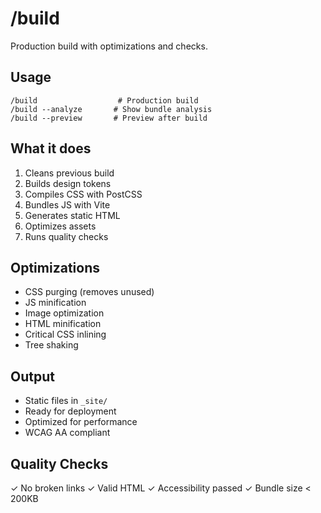 # /build

Production build with optimizations and checks.

## Usage
```
/build                  # Production build
/build --analyze       # Show bundle analysis
/build --preview       # Preview after build
```

## What it does
1. Cleans previous build
2. Builds design tokens
3. Compiles CSS with PostCSS
4. Bundles JS with Vite
5. Generates static HTML
6. Optimizes assets
7. Runs quality checks

## Optimizations
- CSS purging (removes unused)
- JS minification
- Image optimization
- HTML minification
- Critical CSS inlining
- Tree shaking

## Output
- Static files in `_site/`
- Ready for deployment
- Optimized for performance
- WCAG AA compliant

## Quality Checks
✓ No broken links
✓ Valid HTML
✓ Accessibility passed
✓ Bundle size < 200KB